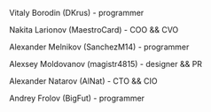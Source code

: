 Vitaly Borodin (DKrus) - programmer 

Nakita Larionov (MaestroCard) - COO && CVO

Alexander Melnikov (SanchezM14) - programmer

Alexsey Moldovanov (magistr4815) - designer && PR

Alexander Natarov (AlNat) - CTO && CIO

Andrey Frolov (BigFut) - programmer
